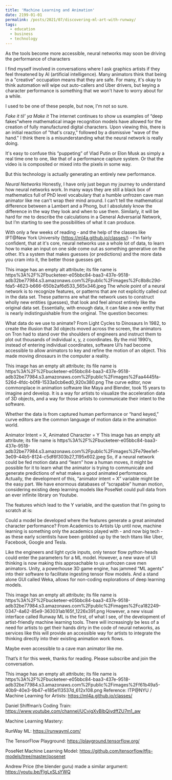 ```yaml
---
title: 'Machine Learning and Animation'
date: 2199-01-01
permalink: /posts/2021/07/discovering-ml-art-with-runway/
tags:
  - education
  - business
  - technology
---
```

As the tools become more accessible, neural networks may soon be driving the performance of characters


I find myself involved in conversations where I ask graphics artists if they feel threatened by AI (artificial intelligence). Many animators think that being in a "creative" occupation means that they are safe. For many, it's okay to think automation will wipe out auto-callers and Uber drivers, but keying a character performance is something that we won't have to worry about for a while.

I used to be one of these people, but now, I'm not so sure.

*Fake it til’ ya Make it*
The internet continues to show us examples of “deep fakes”where mathematical image recognition models have allowed for the creation of fully manufactured digital characters. Upon viewing this, there is an initial reaction of "that's crazy," followed by a dismissive "wave of the hand." I think there is a misunderstanding what the neural network is really doing.

It's easy to confuse this “puppeting” of Vlad Putin or Elon Musk as simply a real time one to one, like that of a performance capture system. Or that the video is is composited or mixed into the pixels in some way.

But this technology is actually generating an entirely new performance.


*Neural Networks*
Honestly, I have only just begun my journey to understand how neural networks work. In many ways they are still a black box of mathematics full of PhD level vocabulary that a humble unfrozen cave man animator like me can't wrap their mind around. I can’t tell the mathematical difference between a Lambert and a Phong, but I absolutely know the difference in the way they look and when to use them. Similarly, it will be hard for me to describe the calculations in a General Adversarial Network, but I’m starting to see the possibilities of what it can produce.

With only a few weeks of reading - and the help of the classes like IPT@New York University (https://ml4a.github.io/classes/) - I'm fairly confident, that at it's core, neural networks use a whole lot of data, to learn how to make an input on one side come out as something generative on the other. It’s a system that makes guesses (or predictions) and the more data you cram into it, the better those guesses get.

This image has an empty alt attribute; its file name is https%3A%2F%2Fbucketeer-e05bbc84-baa3-437e-9518-adb32be77984.s3.amazonaws.com%2Fpublic%2Fimages%2Fc8b8c29d-fda5-4623-b666-650b2af6d533_565x346.jpeg
The whole point of a neural network is to recognize features, or patterns that are not explicitly called out in the data set. These patterns are what the network uses to construct wholly new entities (guesses), that look and feel almost entirely like the original data set. Essentially, with enough data, it can fake a new entity that is nearly indistinguishable from the original. The question becomes:

What data do we use to animate?
From Light Cycles to Dinosaurs
In 1982, to create the illusion that 3d objects moved across the screen, the animators on Tron had to stand over the shoulders of engineers and instruct them to plot out thousands of individual x, y, z coordinates. By the mid 1990’s, instead of entering individual coordinates, software UI’s had become accessible to allow animators to key and refine the motion of an object. This made moving dinosaurs in the computer a reality.

This image has an empty alt attribute; its file name is https%3A%2F%2Fbucketeer-e05bbc84-baa3-437e-9518-adb32be77984.s3.amazonaws.com%2Fpublic%2Fimages%2Faa4445fa-526d-4fdc-b0f8-1533a0cb6ed0_920x380.png
The curve editor, now commonplace in animation software like Maya and Blender, took 15 years to imagine and develop. It is a way for artists to visualize the acceleration data of 3D objects, and a way for those artists to communicate their intent to the software.

Whether the data is from captured human performance or “hand keyed,” curve editors are the common language of motion data in the animation world.

Animator Intent = X, Animated Character = Y
This image has an empty alt attribute; its file name is https%3A%2F%2Fbucketeer-e05bbc84-baa3-437e-9518-adb32be77984.s3.amazonaws.com%2Fpublic%2Fimages%2Fe79ee1ef-3e09-44b5-8124-c5df6f303b27_1195x602.jpeg
So, if a neural network could be fed motion data and “learn” how a human moves, it might be possible for it to learn what the animator is trying to communicate and generate predictions of what makes a good animated performance.
Actually, the development of this, “animator intent = X” variable might be the easy part. We have enormous databases of “scrapable” human motion, considering existing deep learning models like PoseNet could pull data from an ever infinite library on Youtube.

The features which lead to the Y variable, and the question that I’m going to scratch at is:

Could a model be developed where the features generate a great animated character performance?
From Academics to Artists
Up until now, machine learning is something only the academics played with - and now big tech - as these early scientists have been gobbled up by the tech titans like Uber, Facebook, Google and Tesla.

Like the engineers and light cycle inputs, only tensor flow python-heads could enter the parameters for a ML model. However, a new wave of UI thinking is now making this approachable to us unfrozen cave men animators. Unity, a powerhouse 3D game engine, has jammed “ML agents” into their software to facilitate ingesting tensor flow models. And a stand alone GUI called Weka, allows for non-coding explorations of deep learning models.

This image has an empty alt attribute; its file name is https%3A%2F%2Fbucketeer-e05bbc84-baa3-437e-9518-adb32be77984.s3.amazonaws.com%2Fpublic%2Fimages%2Fca182249-0347-4a62-85e9-363031ab165f_1226x391.png
However, a new visual interface called Runway ML is the first, of what I see, of the development of artist-friendly machine learning tools. There will increasingly be less of a need for artists to get their hands dirty in the code of neural networks, as services like this will provide an accessible way for artists to integrate the thinking directly into their existing animation work flows.

Maybe even accessible to a cave man animator like me.

That’s it for this week, thanks for reading. Please subscribe and join the conversation.

This image has an empty alt attribute; its file name is https%3A%2F%2Fbucketeer-e05bbc84-baa3-437e-9518-adb32be77984.s3.amazonaws.com%2Fpublic%2Fimages%2Ff61b49a5-40b9-40e3-9b47-e185e113537d_612x108.png
Reference:
ITP@NYU / Machine Learning for Artists: https://ml4a.github.io/classes/

Daniel Shiffman’s Coding Train: https://www.youtube.com/channel/UCvjgXvBlbQiydffZU7m1_aw

Machine Learning Mastery:

RunWay ML: https://runwayml.com/

The TensorFlow Playground: https://playground.tensorflow.org/

PoseNet Machine Learning Model: https://github.com/tensorflow/tfjs-models/tree/master/posenet

Andrew Price (the blender guru) made a similar argument: https://youtu.be/FlgLxSLsYWQ
